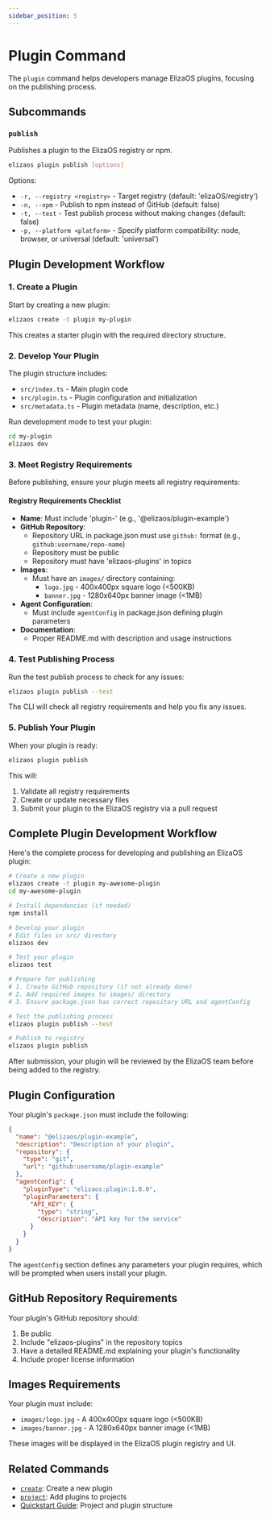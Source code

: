 ```yaml
---
sidebar_position: 5
---
```


# Plugin Command


The `plugin` command helps developers manage ElizaOS plugins, focusing on the publishing process.

## Subcommands

### `publish`

Publishes a plugin to the ElizaOS registry or npm.

```bash
elizaos plugin publish [options]
```

Options:

- `-r, --registry <registry>` - Target registry (default: 'elizaOS/registry')
- `-n, --npm` - Publish to npm instead of GitHub (default: false)
- `-t, --test` - Test publish process without making changes (default: false)
- `-p, --platform <platform>` - Specify platform compatibility: node, browser, or universal (default: 'universal')


## Plugin Development Workflow


### 1. Create a Plugin

Start by creating a new plugin:

```bash
elizaos create -t plugin my-plugin
```

This creates a starter plugin with the required directory structure.

### 2. Develop Your Plugin

The plugin structure includes:

- `src/index.ts` - Main plugin code
- `src/plugin.ts` - Plugin configuration and initialization
- `src/metadata.ts` - Plugin metadata (name, description, etc.)

Run development mode to test your plugin:

```bash
cd my-plugin
elizaos dev
```

### 3. Meet Registry Requirements

Before publishing, ensure your plugin meets all registry requirements:

#### Registry Requirements Checklist

- **Name**: Must include 'plugin-' (e.g., '@elizaos/plugin-example')
- **GitHub Repository**:
  - Repository URL in package.json must use `github:` format (e.g., `github:username/repo-name`)
  - Repository must be public
  - Repository must have 'elizaos-plugins' in topics
- **Images**:
  - Must have an `images/` directory containing:
    - `logo.jpg` - 400x400px square logo (<500KB)
    - `banner.jpg` - 1280x640px banner image (<1MB)
- **Agent Configuration**:
  - Must include `agentConfig` in package.json defining plugin parameters
- **Documentation**:
  - Proper README.md with description and usage instructions

### 4. Test Publishing Process

Run the test publish process to check for any issues:

```bash
elizaos plugin publish --test
```

The CLI will check all registry requirements and help you fix any issues.

### 5. Publish Your Plugin

When your plugin is ready:

```bash
elizaos plugin publish
```

This will:

1. Validate all registry requirements
2. Create or update necessary files
3. Submit your plugin to the ElizaOS registry via a pull request

## Complete Plugin Development Workflow

Here's the complete process for developing and publishing an ElizaOS plugin:

```bash
# Create a new plugin
elizaos create -t plugin my-awesome-plugin
cd my-awesome-plugin

# Install dependencies (if needed)
npm install

# Develop your plugin
# Edit files in src/ directory
elizaos dev

# Test your plugin
elizaos test

# Prepare for publishing
# 1. Create GitHub repository (if not already done)
# 2. Add required images to images/ directory
# 3. Ensure package.json has correct repository URL and agentConfig

# Test the publishing process
elizaos plugin publish --test

# Publish to registry
elizaos plugin publish
```

After submission, your plugin will be reviewed by the ElizaOS team before being added to the registry.

## Plugin Configuration

Your plugin's `package.json` must include the following:

```json
{
  "name": "@elizaos/plugin-example",
  "description": "Description of your plugin",
  "repository": {
    "type": "git",
    "url": "github:username/plugin-example"
  },
  "agentConfig": {
    "pluginType": "elizaos:plugin:1.0.0",
    "pluginParameters": {
      "API_KEY": {
        "type": "string",
        "description": "API key for the service"
      }
    }
  }
}
```

The `agentConfig` section defines any parameters your plugin requires, which will be prompted when users install your plugin.

## GitHub Repository Requirements

Your plugin's GitHub repository should:

1. Be public
2. Include "elizaos-plugins" in the repository topics
3. Have a detailed README.md explaining your plugin's functionality
4. Include proper license information

## Images Requirements

Your plugin must include:

- `images/logo.jpg` - A 400x400px square logo (<500KB)
- `images/banner.jpg` - A 1280x640px banner image (<1MB)

These images will be displayed in the ElizaOS plugin registry and UI.

## Related Commands

- [`create`](./create.md): Create a new plugin
- [`project`](./projects.md): Add plugins to projects
- [Quickstart Guide](../quickstart.md): Project and plugin structure
